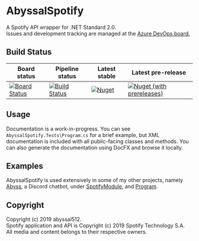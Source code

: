# AbyssalSpotify
A Spotify API wrapper for .NET Standard 2.0.   
Issues and development tracking are managed at the [Azure DevOps board.](https://dev.azure.com/abyssal512/AbyssalSpotify)
  
## Build Status
| Board status | Pipeline status | Latest stable | Latest pre-release |
|----------------------------------------------------------------------------------------------------------------------------------------------------------------------------------------------------------------------------------------------------------------------------------------------------------------------------------------------------|---------------------------------------------------------------------------------------------------------------------------------|-------------------------------------------------------------|-----------------------------------------------------------------------------------|
| [![Board Status](https://dev.azure.com/abyssal512/5752da90-1d92-4bc4-affc-9f915c72dd99/6116e7f2-5e4a-438b-b62a-5c91b324fd49/_apis/work/boardbadge/b68e9b92-384a-4282-9484-284b2b2b198b)](https://dev.azure.com/abyssal512/5752da90-1d92-4bc4-affc-9f915c72dd99/_boards/board/t/6116e7f2-5e4a-438b-b62a-5c91b324fd49/Microsoft.RequirementCategory) | [![Build Status](https://dev.azure.com/abyssal512/AbyssalSpotify/_apis/build/status/abyssal512.AbyssalSpotify?branchName=master)](https://dev.azure.com/abyssal512/AbyssalSpotify/_build?definitionId=1) | [![Nuget](https://img.shields.io/nuget/v/AbyssalSpotify.svg)](https://www.nuget.org/packages/AbyssalSpotify/) | [![Nuget (with prereleases)](https://img.shields.io/nuget/vpre/AbyssalSpotify.svg)](https://www.nuget.org/packages/AbyssalSpotify/) |

## Usage
Documentation is a work-in-progress. You can see `AbyssalSpotify.Tests\Program.cs` for a brief example, 
but XML documentation is included with all public-facing classes and methods. You can also generate the documentation using DocFX and browse it locally.

## Examples
AbyssalSpotify is used extensively in some of my other projects, namely [Abyss](https://github.com/abyssal512/Abyss), a Discord chatbot, under [SpotifyModule](https://github.com/abyssal512/Abyss/blob/master/Modules/SpotifyModule.cs), and [Program](https://github.com/abyssal512/Abyss/blob/master/Program.cs).
  
## Copyright  
Copyright (c) 2019 abyssal512.  
Spotify application and API is Copyright (c) 2019 Spotify Technology S.A.   
All media and content belongs to their respective owners.
